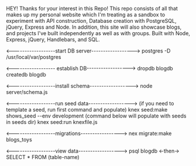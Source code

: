 HEY! Thanks for your interest in this Repo! This repo consists of all that makes up my personal website which I'm treating as a sandbox to experiment with API construction, Database creation with PostgreSQL, jQuery, Express and Node. In addition, this site will also showcase blogs, and projects I've built independently as well as with groups. Built with Node, Express, jQuery, Handlebars, and SQL.

<------------------start DB server------------------>
postgres -D /usr/local/var/postgres

<------------------ establish DB------------------>
dropdb blogdb 
createdb blogdb

<------------------install schema------------------>
node server/schema.js

<------------------run seed data------------------>
(if you need to template a seed, run first command and populate)
knex seed:make shows_seed --env development 
(command below will populate with seeds in seeds dir)
knex seed:run knexfile.js

<------------------migrations----------------->
nex migrate:make blogs_toys

<------------------view data------------------>
psql blogdb <-then-> SELECT * FROM (table-name)
